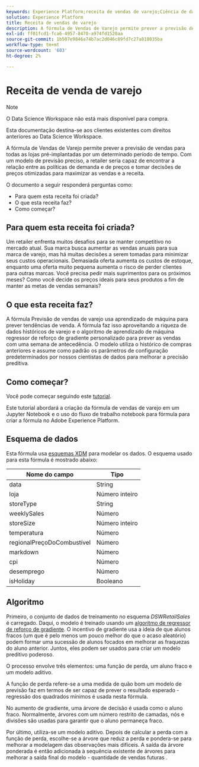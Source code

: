 ```yaml
---
keywords: Experience Platform;receita de vendas de varejo;Ciência de dados Workspace;tópicos populares;receitas;receita de pré-compilação
solution: Experience Platform
title: Receita de vendas de varejo
description: A fórmula de Vendas de Varejo permite prever a previsão de vendas para todas as lojas pré-implantadas por um determinado período de tempo. Com um modelo de previsão preciso, a retailer seria capaz de encontrar a relação entre as políticas de demanda e de preços e tomar decisões de preços otimizadas para maximizar as vendas e a receita.
exl-id: ff01fcd1-fca6-4957-8470-a974fd1520aa
source-git-commit: 1b507e9846a74b7ac2d046c89fd7c27a818035ba
workflow-type: tm+mt
source-wordcount: '603'
ht-degree: 2%

---
```


# Receita de venda de varejo

>[!NOTE]
>
>O Data Science Workspace não está mais disponível para compra.
>
>Esta documentação destina-se aos clientes existentes com direitos anteriores ao Data Science Workspace.

A fórmula de Vendas de Varejo permite prever a previsão de vendas para todas as lojas pré-implantadas por um determinado período de tempo. Com um modelo de previsão preciso, a retailer seria capaz de encontrar a relação entre as políticas de demanda e de preços e tomar decisões de preços otimizadas para maximizar as vendas e a receita.

O documento a seguir responderá perguntas como:

* Para quem esta receita foi criada?
* O que esta receita faz?
* Como começar?

## Para quem esta receita foi criada?

Um retailer enfrenta muitos desafios para se manter competitivo no mercado atual. Sua marca busca aumentar as vendas anuais para sua marca de varejo, mas há muitas decisões a serem tomadas para minimizar seus custos operacionais. Demasiada oferta aumenta os custos de estoque, enquanto uma oferta muito pequena aumenta o risco de perder clientes para outras marcas. Você precisa pedir mais suprimentos para os próximos meses? Como você decide os preços ideais para seus produtos a fim de manter as metas de vendas semanais?

## O que esta receita faz?

A fórmula Previsão de vendas de varejo usa aprendizado de máquina para prever tendências de venda. A fórmula faz isso aproveitando a riqueza de dados históricos de varejo e o algoritmo de aprendizado de máquina regressor de reforço de gradiente personalizado para prever as vendas com uma semana de antecedência. O modelo utiliza o histórico de compras anteriores e assume como padrão os parâmetros de configuração predeterminados por nossos cientistas de dados para melhorar a precisão preditiva.

## Como começar?

Você pode começar seguindo este [tutorial](../jupyterlab/create-a-model.md).

Este tutorial abordará a criação da fórmula de vendas de varejo em um Jupyter Notebook e o uso do fluxo de trabalho notebook para fórmula para criar a fórmula no Adobe Experience Platform.

## Esquema de dados

Esta fórmula usa [esquemas XDM](../../xdm/schema/field-dictionary.md) para modelar os dados. O esquema usado para esta fórmula é mostrado abaixo:

| Nome do campo | Tipo |
| --- | --- |
| data | String |
| loja | Número inteiro |
| storeType | String |
| weeklySales | Número |
| storeSize | Número inteiro |
| temperatura | Número |
| regionalPreçoDoCombustível | Número |
| markdown | Número |
| cpi | Número |
| desemprego | Número |
| isHoliday | Booleano |


## Algoritmo

Primeiro, o conjunto de dados de treinamento no esquema *DSWRetailSales* é carregado. Daqui, o modelo é treinado usando um [algoritmo de regressor de reforço de gradiente](https://scikit-learn.org/stable/modules/generated/sklearn.ensemble.GradientBoostingRegressor.html). O incentivo de gradiente usa a ideia de que alunos fracos (um que é pelo menos um pouco melhor do que o acaso aleatório) podem formar uma sucessão de alunos focados em melhorar as fraquezas do aluno anterior. Juntos, eles podem ser usados para criar um modelo preditivo poderoso.

O processo envolve três elementos: uma função de perda, um aluno fraco e um modelo aditivo.

A função de perda refere-se a uma medida de quão bom um modelo de previsão faz em termos de ser capaz de prever o resultado esperado - regressão dos quadrados mínimos é usada nesta fórmula.

No aumento de gradiente, uma árvore de decisão é usada como o aluno fraco. Normalmente, árvores com um número restrito de camadas, nós e divisões são usadas para garantir que o aluno permaneça fraco.

Por último, utiliza-se um modelo aditivo. Depois de calcular a perda com a função de perda, escolhe-se a árvore que reduz a perda e pondera-se para melhorar a modelagem das observações mais difíceis. A saída da árvore ponderada é então adicionada à sequência existente de árvores para melhorar a saída final do modelo - quantidade de vendas futuras .

